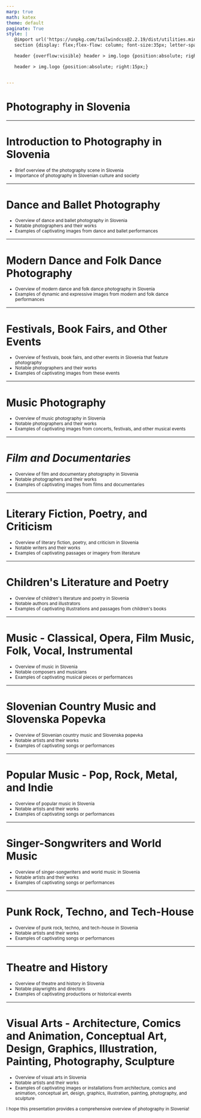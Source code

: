 ```yaml
---
marp: true
math: katex
theme: default
paginate: True
style: |
   @import url('https://unpkg.com/tailwindcss@2.2.19/dist/utilities.min.css');
   section {display: flex;flex-flow: column; font-size:35px; letter-spacing:1.4px;}

   header {overflow:visible} header > img.logo {position:absolute; right:15px;}

   header > img.logo {position:absolute; right:15px;}


---
```

<!-- backgroundImage: url('backgrounds/wwwatercolor (3).png') -->
<!-- _class: lead -->

 # Photography in Slovenia

---
<style scoped>p,li {font-size:0.92em}</style>

 # Introduction to Photography in Slovenia

- Brief overview of the photography scene in Slovenia
- Importance of photography in Slovenian culture and society

---
<style scoped>p,li {font-size:0.88em}</style>

 # Dance and Ballet Photography

- Overview of dance and ballet photography in Slovenia
- Notable photographers and their works
- Examples of captivating images from dance and ballet performances

---
<style scoped>p,li {font-size:0.92em}</style>

 # Modern Dance and Folk Dance Photography
- Overview of modern dance and folk dance photography in Slovenia
- Examples of dynamic and expressive images from modern and folk dance performances


---
<style scoped>p,li {font-size:0.88em}</style>

 # Festivals, Book Fairs, and Other Events

- Overview of festivals, book fairs, and other events in Slovenia that feature photography
- Notable photographers and their works
- Examples of captivating images from these events

---
<style scoped>p,li {font-size:0.88em}</style>

 # Music Photography

- Overview of music photography in Slovenia
- Notable photographers and their works
- Examples of captivating images from concerts, festivals, and other musical events

---
<style scoped>p,li {font-size:0.88em}</style>

 # _Film and Documentaries_

- Overview of film and documentary photography in Slovenia
- Notable photographers and their works
- Examples of captivating images from films and documentaries

---
<style scoped>p,li {font-size:0.88em}</style>

 # Literary Fiction, Poetry, and Criticism

- Overview of literary fiction, poetry, and criticism in Slovenia
- Notable writers and their works
- Examples of captivating passages or imagery from literature

---
<style scoped>p,li {font-size:0.88em}</style>

 # Children's Literature and Poetry

- Overview of children's literature and poetry in Slovenia
- Notable authors and illustrators
- Examples of captivating illustrations and passages from children's books

---
<style scoped>p,li {font-size:0.88em}</style>

 # Music - Classical, Opera, Film Music, Folk, Vocal, Instrumental
- Overview of music in Slovenia
- Notable composers and musicians
- Examples of captivating musical pieces or performances


---
<style scoped>p,li {font-size:0.88em}</style>

 # Slovenian Country Music and Slovenska Popevka
- Overview of Slovenian country music and Slovenska popevka
- Notable artists and their works
- Examples of captivating songs or performances


---
<style scoped>p,li {font-size:0.88em}</style>

 # **Popular Music - Pop, Rock, Metal, and Indie**
- Overview of popular music in Slovenia
- Notable artists and their works
- Examples of captivating songs or performances


---
<style scoped>p,li {font-size:0.88em}</style>

 # Singer-Songwriters and World Music
- Overview of singer-songwriters and world music in Slovenia
- Notable artists and their works
- Examples of captivating songs or performances


---
<style scoped>p,li {font-size:0.88em}</style>

 # **Punk Rock, Techno, and Tech-House**
- Overview of punk rock, techno, and tech-house in Slovenia
- Notable artists and their works
- Examples of captivating songs or performances


---
<style scoped>p,li {font-size:0.88em}</style>

 # Theatre and History

- Overview of theatre and history in Slovenia
- Notable playwrights and directors
- Examples of captivating productions or historical events

---
<style scoped>p,li {font-size:0.84em}</style>

 # Visual Arts - Architecture, Comics and Animation, Conceptual Art, Design, Graphics, Illustration, Painting, Photography, Sculpture
- Overview of visual arts in Slovenia
- Notable artists and their works
- Examples of captivating images or installations from architecture, comics and animation, conceptual art, design, graphics, illustration, painting, photography, and sculpture

I hope this presentation provides a comprehensive overview of photography in Slovenia!

